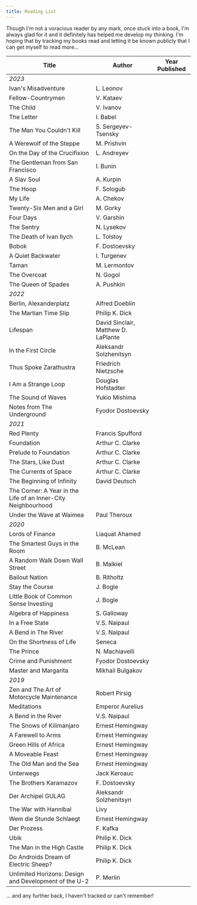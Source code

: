 ```yaml
---
title: Reading List
---
```


Though I'm not a voracious reader by any mark, once stuck into a book, I'm always glad for it and it definitely has helped me develop my thinking. I'm hoping that by tracking my books read and letting it be known publicly that I can get myself to read more...

| Title                                                         | Author                              | Year Published |
|---------------------------------------------------------------|-------------------------------------|----------------|
| _2023_                                                        |                                     |                |
| Ivan's Misadventure                                           | L. Leonov                           |                |
| Fellow-Countrymen                                             | V. Kataev                           |                |
| The Child                                                     | V. Ivanov                           |                |
| The Letter                                                    | I. Babel                            |                |
| The Man You Couldn't Kill                                     | S. Sergeyev-Tsensky                 |                |
| A Werewolf of the Steppe                                      | M. Prishvin                         |                |
| On the Day of the Crucifixion                                 | L. Andreyev                         |                |
| The Gentleman from San Francisco                              | I. Bunin                            |                |
| A Slav Soul                                                   | A. Kurpin                           |                |
| The Hoop                                                      | F. Sologub                          |                |
| My Life                                                       | A. Chekov                           |                |
| Twenty-Six Men and a Girl                                     | M. Gorky                            |                |
| Four Days                                                     | V. Garshin                          |                |
| The Sentry                                                    | N. Lysekov                          |                |
| The Death of Ivan Ilych                                       | L. Tolstoy                          |                |
| Bobok                                                         | F. Dostoevsky                       |                |
| A Quiet Backwater                                             | I. Turgenev                         |                |
| Taman                                                         | M. Lermontov                        |                |
| The Overcoat                                                  | N. Gogol                            |                |
| The Queen of Spades                                           | A. Pushkin                          |                |
| _2022_                                                        |                                     |                |
| Berlin, Alexanderplatz                                        | Alfred Doeblin                      |                |
| The Martian Time Slip                                         | Philip K. Dick                      |                |
| Lifespan                                                      | David Sinclair, Matthew D. LaPlante |                |
| In the First Circle                                           | Aleksandr Solzhenitsyn              |                |
| Thus Spoke Zarathustra                                        | Friedrich Nietzsche                 |                |
| I Am a Strange Loop                                           | Douglas Hofstadter                  |                |
| The Sound of Waves                                            | Yukio Mishima                       |                |
| Notes from The Underground                                    | Fyodor Dostoevsky                   |                |
| _2021_                                                        |                                     |                |
| Red Plenty                                                    | Francis Spufford                    |                |
| Foundation                                                    | Arthur C. Clarke                    |                |
| Prelude to Foundation                                         | Arthur C. Clarke                    |                |
| The Stars, Like Dust                                          | Arthur C. Clarke                    |                |
| The Currents of Space                                         | Arthur C. Clarke                    |                |
| The Beginning of Infinity                                     | David Deutsch                       |                |
| The Corner: A Year in the Life of an Inner-City Neighbourhood |                                     |                |
| Under the Wave at Waimea                                      | Paul Theroux                        |                |
| _2020_                                                        |                                     |                |
| Lords of Finance                                              | Liaquat Ahamed                      |                |
| The Smartest Guys in the Room                                 | B. McLean                           |                |
| A Random Walk Down Wall Street                                | B. Malkiel                          |                |
| Bailout Nation                                                | B. Ritholtz                         |                |
| Stay the Course                                               | J. Bogle                            |                |
| Little Book of Common Sense Investing                         | J. Bogle                            |                |
| Algebra of Happiness                                          | S. Galloway                         |                |
| In a Free State                                               | V.S. Naipaul                        |                |
| A Bend in The River                                           | V.S. Naipaul                        |                |
| On the Shortness of Life                                      | Seneca                              |                |
| The Prince                                                    | N. Machiavelli                      |                |
| Crime and Punishment                                          | Fyodor Dostoevsky                   |                |
| Master and Margarita                                          | Mikhail Bulgakov                    |                |
| _2019_                                                        |                                     |                |
| Zen and The Art of Motorcycle Maintenance                     | Robert Pirsig                       |                |
| Meditations                                                   | Emperor Aurelius                    |                |
| A Bend in the River                                           | V.S. Naipaul                        |                |
| The Snows of Kilimanjaro                                      | Ernest Hemingway                    |                |
| A Farewell to Arms                                            | Ernest Hemingway                    |                |
| Green Hills of Africa                                         | Ernest Hemingway                    |                |
| A Moveable Feast                                              | Ernest Hemingway                    |                |
| The Old Man and the Sea                                       | Ernest Hemingway                    |                |
| Unterwegs                                                     | Jack Keroauc                        |                |
| The Brothers Karamazov                                        | F. Dostoevsky                       |                |
| Der Archipel GULAG                                            | Aleksandr Solzhenitsyn              |                |
| The War with Hannibal                                         | Livy                                |                |
| Wem die Stunde Schlaegt                                       | Ernest Hemingway                    |                |
| Der Prozess                                                   | F. Kafka                            |                |
| Ubik                                                          | Philip K. Dick                      |                |
| The Man in the High Castle                                    | Philip K. Dick                      |                |
| Do Androids Dream of Electric Sheep?                          | Philip K. Dick                      |                |
| Unlimited Horizons: Design and Development of the U-2         | P. Merlin                           |                |


... and any further back, I haven't tracked or can't remember!
